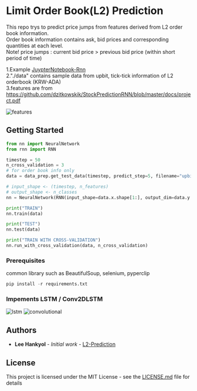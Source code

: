 # Limit Order Book(L2) Prediction

This repo trys to predict price jumps from features derived from L2 order book information.    
Order book information contains ask, bid prices and corresponding quantities at each level.  
Note! price jumps : current bid price > previous bid price (within short period of time) 

1.Example [JuypterNotebook-Rnn](https://github.com/miroblog/limit_orderbook_prediction/blob/master/nn_example.ipynb)  
2."./data" contains sample data from upbit, tick-tick information of L2 orderbook (KRW-ADA)  
3.features are from https://github.com/dzitkowskik/StockPredictionRNN/blob/master/docs/project.pdf        

![features](https://github.com/miroblog/limit_orderbook_prediction/blob/master/features.png)  

## Getting Started

```python
from nn import NeuralNetwork
from rnn import RNN

timestep = 50
n_cross_validation = 3
# for order book info only
data = data_prep.get_test_data(timestep, predict_step=5, filename="upbit_l2_orderbook_ADA")

# input_shape <- (timestep, n_features)
# output_shape <- n_classes
nn = NeuralNetwork(RNN(input_shape=data.x.shape[1:], output_dim=data.y.shape[1]), class_weight={0: 1., 1: 1., 2: 1.})

print("TRAIN")
nn.train(data)

print("TEST")
nn.test(data)

print("TRAIN WITH CROSS-VALIDATION")
nn.run_with_cross_validation(data, n_cross_validation)

```

### Prerequisites

common library such as BeautifulSoup, selenium, pyperclip

```python
pip install -r requirements.txt
```
### Impements LSTM / Conv2DLSTM 
![lstm](https://github.com/miroblog/limit_orderbook_prediction/blob/master/lstm.jpg)
![convolutional](https://github.com/miroblog/limit_orderbook_prediction/blob/master/convolutional.png)

## Authors

* **Lee Hankyol** - *Initial work* - [L2-Prediction](https://github.com/miroblog/limit_orderbook_prediction)

## License

This project is licensed under the MIT License - see the [LICENSE.md](LICENSE.md) file for details
